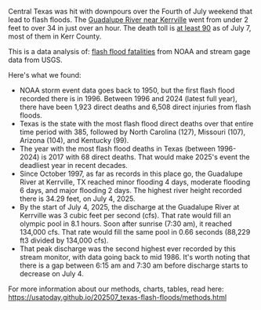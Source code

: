 
Central Texas was hit with downpours over the Fourth of July weekend that lead to flash floods. The [Guadalupe River near Kerrville](https://www.usatoday.com/story/graphics/2025/07/06/texas-cities-flooded-july-4-rain/84484814007/) went from under 2 feet to over 34 in just over an hour. The death toll is [at least 90](https://www.usatoday.com/story/news/nation/2025/07/07/texas-flooding-live-updates-monday/84488932007/) as of July 7, most of them in Kerr County.

This is a data analysis of: [flash flood fatalities](https://www.ncdc.noaa.gov/stormevents/choosedates.jsp?statefips=-999%2CALL#) from NOAA and stream gage data from USGS.

Here's what we found:
- NOAA storm event data goes back to 1950, but the first flash flood recorded there is in 1996. Between 1996 and 2024 (latest full year), there have been 1,923 direct deaths and 6,508 direct injuries from flash floods.
- Texas is the state with the most flash flood direct deaths over that entire time period with 385, followed by North Carolina (127), Missouri (107), Arizona (104), and Kentucky (99).
- The year with the most flash flood deaths in Texas (between 1996-2024) is 2017 with 68 direct deaths. That would make 2025's event the deadliest year in recent decades.
- Since October 1997, as far as records in this place go, the Guadalupe River at Kerrville, TX reached minor flooding 4 days, moderate flooding 6 days, and major flooding 2 days. The highest river height recorded there is 34.29 feet, on July 4, 2025.
- By the start of July 4, 2025, the discharge at the Guadalupe River at Kerrville was 3 cubic feet per second (cfs). That rate would fill an olympic pool in 8.1 hours. Soon after sunrise (7:30 am), it reached 134,000 cfs. That rate would fill the same pool in 0.66 seconds (88,229 ft3 divided by 134,000 cfs).
- That peak discharge was the second highest ever recorded by this stream monitor, with data going back to mid 1986. It's worth noting that there is a gap between 6:15 am and 7:30 am before discharge starts to decrease on July 4.

For more information about our methods, charts, tables, read here: https://usatoday.github.io/202507_texas-flash-floods/methods.html
